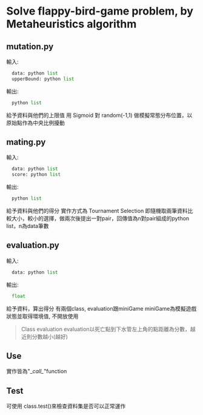 # Solve flappy-bird-game problem, by Metaheuristics algorithm

## mutation.py
輸入:
```python
  data: python list
  upperBound: python list
```
輸出:
```python
  python list
```
給予資料與他們的上限值
用 Sigmoid 對 random(-1,1) 做模擬常態分布位置，以原始點作為中央比例擾動

## mating.py
輸入:
```python
  data: python list
  score: python list
```
輸出:
```python
  python list
```
給予資料與他們的得分
實作方式為 Tournament Selection
即隨機取兩筆資料比較大小，較小的選擇，做兩次後提出一對pair，回傳值為n對pair組成的python list，n為data筆數

## evaluation.py
輸入:
```python
  data: python list
```
輸出:
```python
  float
```
給予資料，算出得分
有兩個class, evaluation跟miniGame
miniGame為模擬遊戲狀態並取得環境值, 不開放使用

> Class evaluation
evaluation以死亡點到下水管左上角的點距離為分數，越近則分數越小(越好)

## Use
實作皆為"\__call\__"function

## Test
可使用 class.test()來檢查資料集是否可以正常運作
